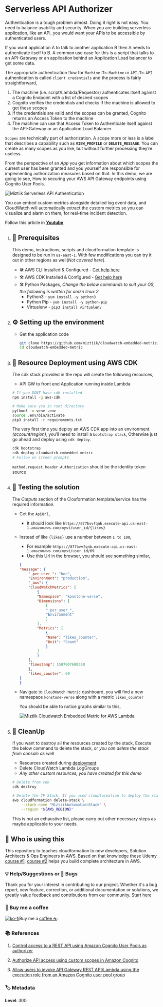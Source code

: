# Serverless API Authorizer

Authentication is a tough problem almost. Doing it right is not easy. You need to balance usability and security. When you are building serverless application, like an API, you would want your APIs to be accessible by authenticated users.

If you want application A to talk to another application B then A needs to authenticate itself to B. A common use case for this is a script that talks to an API-Gateway or an application behind an Application Load balancer to get some data.

The appropriate authentication flow for `Machine-To-Machine` or `API-To-API` authentication is called `client credentials` and the process is fairly straightforward,

1. The machine (i.e. script/Lambda/Requestor) authenticates itself against a Cognito Endpoint with a list of desired scopes
1. Cognito verifies the credentials and checks if the machine is allowed to get these scopes
1. If the credentials are valid and the scopes can be granted, Cognito returns an Access Token to the machine
1. The machine can use that Access Token to Authenticate itself against the API-Gateway or an Application Load Balancer

`Scopes` are technically part of authorization. A scope more or less is a label that describes a capability such as **`VIEW_PROFILE`** or **`DELETE_MESSAGE`**. You can create as many scopes as you like, but without further processing they’re useless.

From the perspective of an _App_ you get information about which scopes the current user has been granted and you yourself are responsible for implementing authorization measures based on that. In this demo, we are going to see, How to securing your AWS API Gateway endpoints using Cognito User Pools.

![Miztiik Serverless API Authentication](images/miztiik-cloudwatch-embedded-metric-format-for-aws-lambda.png)

You can embed custom metrics alongside detailed log event data, and CloudWatch will automatically extract the custom metrics so you can visualize and alarm on them, for real-time incident detection.

Follow this article in **[Youtube](https://www.youtube.com/c/ValaxyTechnologies)**

1. ## 🧰 Prerequisites

    This demo, instructions, scripts and cloudformation template is designed to be run in `us-east-1`. With few modifications you can try it out in other regions as well(_Not covered here_).

    - 🛠 AWS CLI Installed & Configured - [Get help here](https://youtu.be/TPyyfmQte0U)
    - 🛠 AWS CDK Installed & Configured - [Get help here](https://www.youtube.com/watch?v=MKwxpszw0Rc)
    - 🛠 Python Packages, _Change the below commands to suit your OS, the following is written for amzn linux 2_
        - Python3 - `yum install -y python3`
        - Python Pip - `yum install -y python-pip`
        - Virtualenv - `pip3 install virtualenv`

1. ## ⚙️ Setting up the environment

    - Get the application code

        ```bash
        git clone https://github.com/miztiik/cloudwatch-embedded-metric.git
        cd cloudwatch-embedded-metric
        ```

1. ## 🚀 Resource Deployment using AWS CDK

    The cdk stack provided in the repo will create the following resources,
    - API GW to front end Application running inside Lambda

    ```bash
    # If you DONT have cdk installed
    npm install -g aws-cdk

    # Make sure you in root directory
    python3 -m venv .env
    source .env/bin/activate
    pip3 install -r requirements.txt
    ```

    The very first time you deploy an AWS CDK app into an environment _(account/region)_, you’ll need to install a `bootstrap stack`, Otherwise just go ahead and   deploy using `cdk deploy`.

    ```bash
    cdk bootstrap
    cdk deploy cloudwatch-embedded-metric
    # Follow on screen prompts
    ```

    `method.request.header.Authorization` should be the identity token source

1. ## 🔬 Testing the solution

    The _Outputs_ section of the Clouformation template/service has the required information.

    - Get the `ApiUrl`,
        - It should look like `https://877bvvfqnb.execute-api.us-east-1.amazonaws.com/myst/user_id/{likes}`
    - Instead of like `{likes}` use a number between `1 to 100`,
        - For example `https://877bvvfqnb.execute-api.us-east-1.amazonaws.com/myst/user_id/69`
        - Use this Url in the browser, you should see something similar,

        ```json
        {
        "message": {
            "_per_user_": "kon",
            "Environment": "production",
            "_aws": {
            "CloudWatchMetrics": [
                {
                "Namespace": "konstone-verse",
                "Dimensions": [
                    [
                    "_per_user_",
                    "Environment"
                    ]
                ],
                "Metrics": [
                    {
                    "Name": "likes_counter",
                    "Unit": "Count"
                    }
                ]
                }
            ],
            "Timestamp": 1587907680350
            },
            "likes_counter": 69
        }
        }
        ```

    - Navigate to `CloudWatch Metric` dashboard, you will find a new namespace `konstone-verse` along with a metric `likes_counter`

        You should be able to notice graphs similar to this,

        ![Miztiik Cloudwatch Embedded Metric for AWS Lambda](images/miztiik-cloudwatch-embedded-metric-format-for-aws-lambda-results.png)

1. ## 🧹 CleanUp

    If you want to destroy all the resources created by the stack, Execute the below command to delete the stack, or _you can delete the stack from console as well_

    - Resources created during [deployment](#-resource-deployment-using-aws-cdk)
    - Delete CloudWatch Lambda LogGroups
    - _Any other custom resources, you have created for this demo_

    ```bash
    # Delete from cdk
    cdk destroy

    # Delete the CF Stack, If you used cloudformation to deploy the stack.
    aws cloudformation delete-stack \
        --stack-name "MiztiikAutomationStack" \
        --region "${AWS_REGION}"
    ```

    This is not an exhaustive list, please carry out other necessary steps as maybe applicable to your needs.

## 📌 Who is using this

This repository to teaches cloudformation to new developers, Solution Architects & Ops Engineers in AWS. Based on that knowledge these Udemy [course #1][103], [course #2][102] helps you build complete architecture in AWS.

### 💡 Help/Suggestions or 🐛 Bugs

Thank you for your interest in contributing to our project. Whether it's a bug report, new feature, correction, or additional documentation or solutions, we greatly value feedback and contributions from our community. [Start here][200]

### 👋 Buy me a coffee

[![ko-fi](https://www.ko-fi.com/img/githubbutton_sm.svg)](https://ko-fi.com/Q5Q41QDGK)Buy me a [coffee ☕][900].

### 📚 References

1. [Control access to a REST API using Amazon Cognito User Pools as authorizer][1]

1. [Authorize API access using custom scopes in Amazon Cognito][2]

1. [Allow users to invoke API Gateway REST API/Lambda using the execution role from an Amazon Cognito user pool group][3]

### 🏷️ Metadata

**Level**: 300

[1]: https://docs.aws.amazon.com/apigateway/latest/developerguide/apigateway-integrate-with-cognito.html
[2]: https://aws.amazon.com/premiumsupport/knowledge-center/cognito-custom-scopes-api-gateway/
[3]: https://aws.amazon.com/premiumsupport/knowledge-center/cognito-user-pool-group/

[100]: https://www.udemy.com/course/aws-cloud-security/?referralCode=B7F1B6C78B45ADAF77A9

[101]: https://www.udemy.com/course/aws-cloud-security-proactive-way/?referralCode=71DC542AD4481309A441

[102]: https://www.udemy.com/course/aws-cloud-development-kit-from-beginner-to-professional/?referralCode=E15D7FB64E417C547579

[103]: https://www.udemy.com/course/aws-cloudformation-basics?referralCode=93AD3B1530BC871093D6

[200]: https://github.com/miztiik/cfn-challenges/issues

[899]: https://www.udemy.com/user/n-kumar/

[900]: https://ko-fi.com/miztiik
[901]: https://ko-fi.com/Q5Q41QDGK
